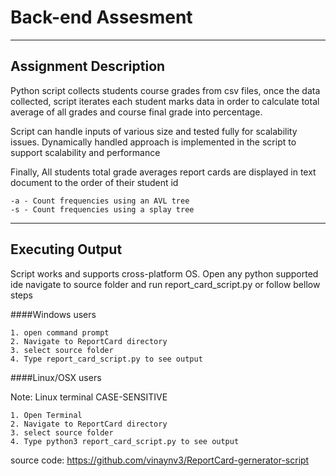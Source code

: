 
# Back-end Assesment

----------------------
Assignment Description
----------------------
Python script collects students course grades from csv files,
once the data collected, script iterates each student marks data 
 in order to calculate total average of all grades and course final grade into percentage.
 
Script can handle inputs of various size and tested fully for scalability
issues. Dynamically handled approach is implemented in the script to
support scalability and performance
 
Finally, All students total grade averages report cards are displayed in text document to
the order of their student id
  
    -a - Count frequencies using an AVL tree 
    -s - Count frequencies using a splay tree 


-------------------------
Executing Output
-------------------------
Script works and supports cross-platform OS.
Open any python supported ide navigate to source folder 
and run report_card_script.py or follow bellow steps

 
####Windows users


    1. open command prompt 
    2. Navigate to ReportCard directory
    3. select source folder
    4. Type report_card_script.py to see output

####Linux/OSX users

Note: Linux terminal CASE-SENSITIVE
    
    1. Open Terminal
    2. Navigate to ReportCard directory
    3. select source folder
    4. Type python3 report_card_script.py to see output



source code: https://github.com/vinaynv3/ReportCard-gernerator-script